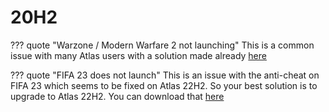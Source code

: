 # 20H2

??? quote "Warzone / Modern Warfare 2 not launching"
    This is a common issue with many Atlas users with a solution made already [here](https://github.com/Atlas-OS/Atlas/discussions/362)

??? quote "FIFA 23 does not launch"
    This is an issue with the anti-cheat on FIFA 23 which seems to be fixed on Atlas 22H2. So your best solution is to upgrade to Atlas 22H2. You can download that [here](https://atlasos.net/downloads)